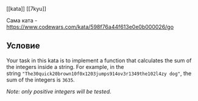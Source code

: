 [[kata]]
[[7kyu]]

Сама ката - https://www.codewars.com/kata/598f76a44f613e0e0b000026/go

## Условие
Your task in this kata is to implement a function that calculates the sum of the integers inside a string. For example, in the string `"The30quick20brown10f0x1203jumps914ov3r1349the102l4zy dog"`, the sum of the integers is `3635`.

_Note: only positive integers will be tested._